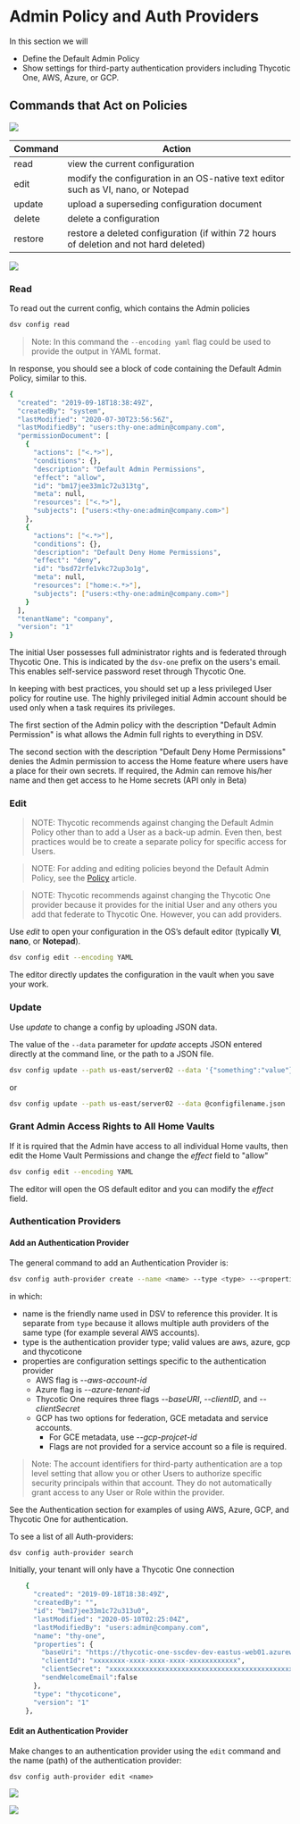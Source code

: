 ﻿[title]: # (Admin Policy and Auth Provider)
[tags]: # (DevOps Secrets Vault,DSV,authorization,config)
[priority]: # (4800)

# Admin Policy and Auth Providers

In this section we will

* Define the Default Admin Policy 
* Show settings for third-party authentication providers including Thycotic One, AWS, Azure, or GCP.

## Commands that Act on Policies

![](./images/spacer.png)

| Command | Action                                                                                     |
| ------- | ------------------------------------------------------------------------------------------ |
| read    | view the current configuration                                                             |
| edit    | modify the configuration in an OS-native text editor such as VI, nano, or Notepad          |
| update  | upload a superseding configuration document                                                |
| delete  | delete a configuration                                                                     |
| restore | restore a deleted configuration (if within 72 hours of deletion and not hard deleted)      |

![](./images/spacer.png)

### Read

To read out the current config, which contains the Admin policies

```BASH
dsv config read
```

>Note: In this command the `--encoding yaml` flag could be used to provide the output in YAML format.

In response, you should see a block of code containing the Default Admin Policy, similar to this.

```Bash
{
  "created": "2019-09-18T18:38:49Z",
  "createdBy": "system",
  "lastModified": "2020-07-30T23:56:56Z",
  "lastModifiedBy": "users:thy-one:admin@company.com",
  "permissionDocument": [
    {
      "actions": ["<.*>"],
      "conditions": {},
      "description": "Default Admin Permissions",
      "effect": "allow",
      "id": "bm17jee33m1c72u313tg",
      "meta": null,
      "resources": ["<.*>"],
      "subjects": ["users:<thy-one:admin@company.com>"]
    },
    {
      "actions": ["<.*>"],
      "conditions": {},
      "description": "Default Deny Home Permissions",
      "effect": "deny",
      "id": "bsd72rfe1vkc72up3o1g",
      "meta": null,
      "resources": ["home:<.*>"],
      "subjects": ["users:<thy-one:admin@company.com>"]
    }
  ],
  "tenantName": "company",
  "version": "1"
}
```

The initial User possesses full administrator rights and is federated through Thycotic One.  This is indicated by the `dsv-one` prefix on the users's email. This enables self-service password reset through Thycotic One.

In keeping with best practices, you should set up a less privileged User policy for routine use. The highly privileged initial Admin account should be used only when a task requires its privileges.

The first section of the Admin policy with the description "Default Admin Permission" is what allows the Admin full rights to everything in DSV.

The second section with the description "Default Deny Home Permissions" denies the Admin permission to access the Home feature where users have a place for their own secrets.  If required, the Admin can remove his/her name and then get access to he Home secrets (API only in Beta)

### Edit

>NOTE: Thycotic recommends against changing the Default Admin Policy other than to add a User as a back-up admin.  Even then, best practices would be to create a separate policy for specific access for Users.

>NOTE: For adding and editing policies beyond the Default Admin Policy, see the [Policy](policy.md) article.

>NOTE: Thycotic recommends against changing the Thycotic One provider because it provides for the initial User and any others you add that federate to Thycotic One. However, you can add providers.

Use *edit* to open your configuration in the OS’s default editor (typically **VI**, **nano**, or **Notepad**).

``` bash
dsv config edit --encoding YAML
```

The editor directly updates the configuration in the vault when you save your work.

### Update

Use *update* to change a config by uploading JSON data.

The value of the `--data` parameter for *update* accepts JSON entered directly at the command line, or the path to a JSON file.

```BASH
dsv config update --path us-east/server02 --data '{"something":"value"}'
```

or

```BASH
dsv config update --path us-east/server02 --data @configfilename.json
```

### Grant Admin Access Rights to All Home Vaults

If it is rquired that the Admin have access to all individual Home vaults, then edit the Home Vault Permissions and change the *effect* field to "allow"

``` bash
dsv config edit --encoding YAML
```

The editor will open the OS default editor and you can modify the *effect* field.

### Authentication Providers

#### Add an Authentication Provider 

The general command to add an Authentication Provider is:

```BASH
dsv config auth-provider create --name <name> --type <type> --<properties>
```

in which:

* name is the friendly name used in DSV to reference this provider.  It is separate from `type` because it allows multiple auth providers of the same type (for example several AWS accounts).
* type is the authentication provider type; valid values are aws, azure, gcp and thycoticone
* properties are configuration settings specific to the authentication provider
    * AWS flag is *--aws-account-id*
    * Azure flag is *--azure-tenant-id*
    * Thycotic One requires three flags *--baseURI*, *--clientID*, and *--clientSecret* 
    * GCP has two options for federation, GCE metadata and service accounts.
        * For GCE metadata, use *--gcp-projcet-id*
        * Flags are not provided for a service account so a file is required.

>Note: The account identifiers for third-party authentication are a top level setting that allow you or other Users to authorize specific security principals within that account. They do not automatically grant access to any User or Role within the provider.

See the Authentication section for examples of using AWS, Azure, GCP, and Thycotic One for authentication.

To see a list of all Auth-providers:

```BASH
dsv config auth-provider search
```
Initially, your tenant will only have a Thycotic One connection

```Bash
    {
      "created": "2019-09-18T18:38:49Z",
      "createdBy": "",
      "id": "bm17jee33m1c72u313u0",
      "lastModified": "2020-05-10T02:25:04Z",
      "lastModifiedBy": "users:admin@company.com",
      "name": "thy-one",
      "properties": {
        "baseUri": "https://thycotic-one-sscdev-dev-eastus-web01.azurewebsites.net",
        "clientId": "xxxxxxxx-xxxx-xxxx-xxxx-xxxxxxxxxxxx",
        "clientSecret": "xxxxxxxxxxxxxxxxxxxxxxxxxxxxxxxxxxxxxxxxxxxxxxxxxxxxxxxxxxxxxxxxxxx",
        "sendWelcomeEmail":false
      },
      "type": "thycoticone",
      "version": "1"
    },
```

#### Edit an Authentication Provider

Make changes to an authentication provider using the `edit` command and the name (path) of the authentication provider:

`dsv config auth-provider edit <name>`

![](./images/spacer.png)

![](./images/spacer.png)

